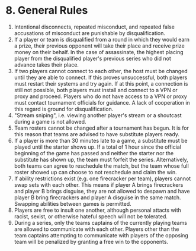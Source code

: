 # 8. General Rules

1. Intentional disconnects, repeated misconduct, and repeated false accusations of misconduct are punishable by disqualification.
2. If a player or team is disqualified from a round in which they would earn a prize, their previous opponent will take their place and receive prize money on their behalf.  In the case of assassinate, the highest placing player from the disqualified player's previous series who did not advance takes their place.
3. If two players cannot connect to each other, the host must be changed until they are able to connect. If this proves unsuccessful, both players must restart their systems and try again. If at this point, a connection is still not possible, both players must install and connect to a VPN or proxy and proceed. Players who do not have access to a VPN or proxy must contact tournament officials for guidance. A lack of cooperation in this regard is ground for disqualification.
4. "Stream sniping", i.e. viewing another player's stream or a shoutcast during a game is not allowed.
5. Team rosters cannot be changed after a tournament has begun. It is for this reason that teams are advised to have substitute players ready.
6. If a player is more than 30 minutes late to a game, a substitute must be played until the starter shows up. If a total of 1 hour since the official beginning of the game has passed and neither the starter nor the substitute has shown up, the team must forfeit the series. Alternatively, both teams can agree to reschedule the match, but the team whose full roster showed up can choose to not reschedule and claim the win.
7. If ability restrictions exist \(e.g. one firecracker per team\), players cannot swap sets with each other. This means if player A brings firecrackers and player B brings disguise, they are not allowed to despawn and have player B bring firecrackers and player A disguise in the same match. Swapping abilities between games is permitted.
8. Players are free to insult one another, although personal attacts with racist, sexist, or otherwise hateful speech will not be tolerated.
9. During a series, only the teams captains of the currently playing teams are allowed to communicate with each other. Players other than the team captains attempting to communicate with players of the opposing team will be penalized by granting a free win to the opponents.


